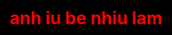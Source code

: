 <!DOCTYPE html PUBLIC "-//W3C//DTD HTML 4.0 Transitional//EN">

<html>

<head>

<title>Heart</title>

<meta name="Generator" content="EditPlus" />

<meta name="Author" content="" />

<meta name="Keywords" content="" />

<meta name="Description" content="" />

<style>

html,

body {

height: 100%;

padding: 0;

margin: 0;

background: #000;

display: flex;

justify-content: center;

align-items: center;

}

h1 {

color: red;

}

.box {

width: 100%;

position: absolute;

top: 50%;

left: 50%;

transform: translate(-50%, -50%);

display: flex;

flex-direction: column;

}

canvas {

position: absolute;

width: 100%;

height: 100%;

}

#pinkboard {

position: relative;

margin: auto;

height: 500px;

width: 500px;

animation: animate 2s infinite;

}

h1 {

animation: animate 2s infinite;

}

#pinkboard:before,

#pinkboard:after {

content: "";

position: absolute;

background: #ff5ca4;

width: 100px;

height: 160px;

border-top-left-radius: 50px;

border-top-right-radius: 50px;

}

#pinkboard:before {

left: 100px;

transform: rotate(-45deg);

transform-origin: 0 100%;

box-shadow: 0 14px 28px rgba(0, 0, 0, 0.25),

0 10px 10px rgba(0, 0, 0, 0.22);

}

#pinkboard:after {

left: 0;

transform: rotate(45deg);

transform-origin: 100% 100%;

}

@keyframes animate {

0% {

transform: scale(1);

}

30% {

transform: scale(0.8);

}

60% {

transform: scale(1.2);

}

100% {

transform: scale(1);

}

}

</style>

</head>

<body>

<h1>anh iu be nhiu lam</h1>

<div class="box">

<canvas id="pinkboard"></canvas>

</div>

<script>



var settings = {

particles: {

length: 2000,

duration: 3,

velocity: 100,

effect: -1,

size: 8,

},

};



(function () {

var b = 0;

var c = ["ms", "moz", "webkit", "o"];

for (var a = 0; a < c.length && !window.requestAnimationFrame; ++a) {

window.requestAnimationFrame = window[c[a] + "RequestAnimationFrame"];

window.cancelAnimationFrame =

window[c[a] + "CancelAnimationFrame"] ||

window[c[a] + "CancelRequestAnimationFrame"];

}

if (!window.requestAnimationFrame) {

window.requestAnimationFrame = function (h, e) {

var d = new Date().getTime();

var f = Math.max(0, 16 - (d - b));

var g = window.setTimeout(function () {

h(d + f);

}, f);

b = d + f;

return g;

};

}

if (!window.cancelAnimationFrame) {

window.cancelAnimationFrame = function (d) {

clearTimeout(d);

};

}

})();



var Point = (function () {

function Point(x, y) {

this.x = typeof x !== "undefined" ? x : 0;

this.y = typeof y !== "undefined" ? y : 0;

}

Point.prototype.clone = function () {

return new Point(this.x, this.y);

};

Point.prototype.length = function (length) {

if (typeof length == "undefined")

return Math.sqrt(this.x * this.x + this.y * this.y);

this.normalize();

this.x *= length;

this.y *= length;

return this;

};

Point.prototype.normalize = function () {

var length = this.length();

this.x /= length;

this.y /= length;

return this;

};

return Point;

})();



var Particle = (function () {

function Particle() {

this.position = new Point();

this.velocity = new Point();

this.acceleration = new Point();

this.age = 0;

}

Particle.prototype.initialize = function (x, y, dx, dy) {

this.position.x = x;

this.position.y = y;

this.velocity.x = dx;

this.velocity.y = dy;

this.acceleration.x = dx * settings.particles.effect;

this.acceleration.y = dy * settings.particles.effect;

this.age = 0;

};

Particle.prototype.update = function (deltaTime) {

this.position.x += this.velocity.x * deltaTime;

this.position.y += this.velocity.y * deltaTime;

this.velocity.x += this.acceleration.x * deltaTime;

this.velocity.y += this.acceleration.y * deltaTime;

this.age += deltaTime;

};

Particle.prototype.draw = function (context, image) {

function ease(t) {

return --t * t * t + 1;

}

var size = image.width * ease(this.age / settings.particles.duration);

context.globalAlpha = 1 - this.age / settings.particles.duration;

context.drawImage(

image,

this.position.x - size / 2,

this.position.y - size / 2,

size,

size

);

};

return Particle;

})();



var ParticlePool = (function () {

var particles,

firstActive = 0,

firstFree = 0,

duration = settings.particles.duration;

function ParticlePool(length) {



particles = new Array(length);

for (var i = 0; i < particles.length; i++)

particles[i] = new Particle();

}

ParticlePool.prototype.add = function (x, y, dx, dy) {

particles[firstFree].initialize(x, y, dx, dy);



firstFree++;

if (firstFree == particles.length) firstFree = 0;

if (firstActive == firstFree) firstActive++;

if (firstActive == particles.length) firstActive = 0;

};

ParticlePool.prototype.update = function (deltaTime) {

var i;



if (firstActive < firstFree) {

for (i = firstActive; i < firstFree; i++)

particles[i].update(deltaTime);

}

if (firstFree < firstActive) {

for (i = firstActive; i < particles.length; i++)

particles[i].update(deltaTime);

for (i = 0; i < firstFree; i++) particles[i].update(deltaTime);

}



while (

particles[firstActive].age >= duration &&

firstActive != firstFree

) {

firstActive++;

if (firstActive == particles.length) firstActive = 0;

}

};

ParticlePool.prototype.draw = function (context, image) {



if (firstActive < firstFree) {

for (i = firstActive; i < firstFree; i++)

particles[i].draw(context, image);

}

if (firstFree < firstActive) {

for (i = firstActive; i < particles.length; i++)

particles[i].draw(context, image);

for (i = 0; i < firstFree; i++) particles[i].draw(context, image);

}

};

return ParticlePool;

})();



(function (canvas) {

var context = canvas.getContext("2d"),

particles = new ParticlePool(settings.particles.length),

particleRate =

settings.particles.length / settings.particles.duration,

time;



function pointOnHeart(t) {

return new Point(

160 * Math.pow(Math.sin(t), 3),

130 * Math.cos(t) -

50 * Math.cos(2 * t) -

20 * Math.cos(3 * t) -

10 * Math.cos(4 * t) +

25

);

}



var image = (function () {

var canvas = document.createElement("canvas"),

context = canvas.getContext("2d");

canvas.width = settings.particles.size;

canvas.height = settings.particles.size;



function to(t) {

var point = pointOnHeart(t);

point.x =

settings.particles.size / 2 +

(point.x * settings.particles.size) / 350;

point.y =

settings.particles.size / 2 -

(point.y * settings.particles.size) / 350;

return point;

}



context.beginPath();

var t = -Math.PI;

var point = to(t);

context.moveTo(point.x, point.y);

while (t < Math.PI) {

t += 0.01;

point = to(t);

context.lineTo(point.x, point.y);

}

context.closePath();



context.fillStyle = "#FF5CA4";

context.fill();



var image = new Image();

image.src = canvas.toDataURL();

return image;

})();



function render() {



requestAnimationFrame(render);



var newTime = new Date().getTime() / 1000,

deltaTime = newTime - (time || newTime);

time = newTime;



context.clearRect(0, 0, canvas.width, canvas.height);



var amount = particleRate * deltaTime;

for (var i = 0; i < amount; i++) {

var pos = pointOnHeart(Math.PI - 2 * Math.PI * Math.random());

var dir = pos.clone().length(settings.particles.velocity);

particles.add(

canvas.width / 2 + pos.x,

canvas.height / 2 - pos.y,

dir.x,

-dir.y

);

}



particles.update(deltaTime);

particles.draw(context, image);

}



function onResize() {

canvas.width = canvas.clientWidth;

canvas.height = canvas.clientHeight;

}

window.onresize = onResize;



setTimeout(function () {

onResize();

render();

}, 10);

})(document.getElementById("pinkboard"));

</script>

</body>

</html>
